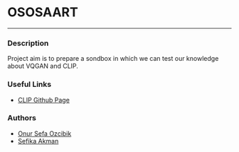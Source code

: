 # OSOSAART

---

### Description

Project aim is to prepare a sondbox in which we can test our knowledge
about VQGAN and CLIP.


### Useful Links

- [CLIP Github Page](https://github.com/openai/CLIP)


### Authors

- [Onur Sefa Ozcibik](https://github.com/OnurSefa)
- [Sefika Akman](https://github.com/sseff)
